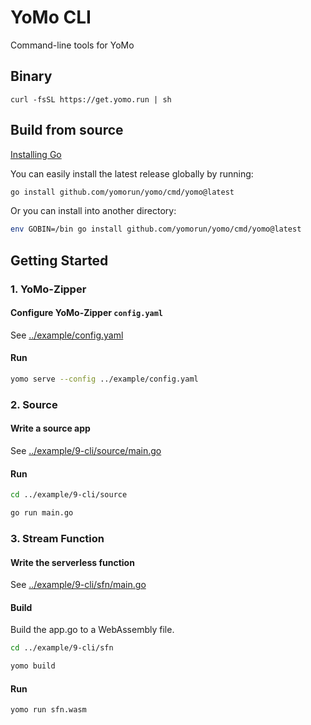 # YoMo CLI

Command-line tools for YoMo

## Binary

`curl -fsSL https://get.yomo.run | sh`

## Build from source

[Installing Go](https://golang.org/doc/install)

You can easily install the latest release globally by running:

```sh
go install github.com/yomorun/yomo/cmd/yomo@latest
```

Or you can install into another directory:

```sh
env GOBIN=/bin go install github.com/yomorun/yomo/cmd/yomo@latest
```

## Getting Started

### 1. YoMo-Zipper

#### Configure YoMo-Zipper `config.yaml`

See [../example/config.yaml](../example/config.yaml)

#### Run

```sh
yomo serve --config ../example/config.yaml
```

### 2. Source

#### Write a source app

See [../example/9-cli/source/main.go](../example/9-cli/source/main.go)

#### Run

```sh
cd ../example/9-cli/source

go run main.go
```

### 3. Stream Function

#### Write the serverless function

See [../example/9-cli/sfn/main.go](../example/9-cli/sfn/main.go)

#### Build

Build the app.go to a WebAssembly file.

```sh
cd ../example/9-cli/sfn

yomo build
```

#### Run

```sh
yomo run sfn.wasm
```
